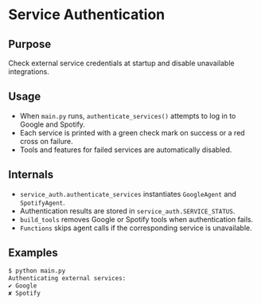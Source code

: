 # Service Authentication

## Purpose
Check external service credentials at startup and disable unavailable integrations.

## Usage
- When `main.py` runs, `authenticate_services()` attempts to log in to Google and Spotify.
- Each service is printed with a green check mark on success or a red cross on failure.
- Tools and features for failed services are automatically disabled.

## Internals
- `service_auth.authenticate_services` instantiates `GoogleAgent` and `SpotifyAgent`.
- Authentication results are stored in `service_auth.SERVICE_STATUS`.
- `build_tools` removes Google or Spotify tools when authentication fails.
- `Functions` skips agent calls if the corresponding service is unavailable.

## Examples
```bash
$ python main.py
Authenticating external services:
✔ Google
✘ Spotify
```
